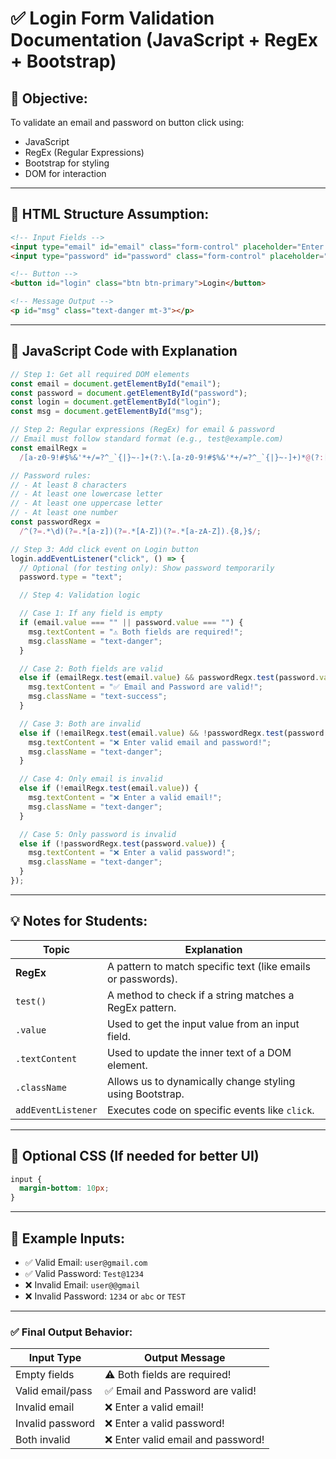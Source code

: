 

# ✅ **Login Form Validation Documentation (JavaScript + RegEx + Bootstrap)**

## 🎯 **Objective:**

To validate an email and password on button click using:

* JavaScript
* RegEx (Regular Expressions)
* Bootstrap for styling
* DOM for interaction

---

## 📁 **HTML Structure Assumption:**

```html
<!-- Input Fields -->
<input type="email" id="email" class="form-control" placeholder="Enter email">
<input type="password" id="password" class="form-control" placeholder="Enter password">

<!-- Button -->
<button id="login" class="btn btn-primary">Login</button>

<!-- Message Output -->
<p id="msg" class="text-danger mt-3"></p>
```

---

## 🧠 **JavaScript Code with Explanation**

```js
// Step 1: Get all required DOM elements
const email = document.getElementById("email");
const password = document.getElementById("password");
const login = document.getElementById("login");
const msg = document.getElementById("msg");

// Step 2: Regular expressions (RegEx) for email & password
// Email must follow standard format (e.g., test@example.com)
const emailRegx =
  /[a-z0-9!#$%&'*+/=?^_`{|}~-]+(?:\.[a-z0-9!#$%&'*+/=?^_`{|}~-]+)*@(?:[a-z0-9](?:[a-z0-9-]*[a-z0-9])?\.)+[a-z]{2,}/;

// Password rules:
// - At least 8 characters
// - At least one lowercase letter
// - At least one uppercase letter
// - At least one number
const passwordRegx =
  /^(?=.*\d)(?=.*[a-z])(?=.*[A-Z])(?=.*[a-zA-Z]).{8,}$/;

// Step 3: Add click event on Login button
login.addEventListener("click", () => {
  // Optional (for testing only): Show password temporarily
  password.type = "text";

  // Step 4: Validation logic

  // Case 1: If any field is empty
  if (email.value === "" || password.value === "") {
    msg.textContent = "⚠️ Both fields are required!";
    msg.className = "text-danger";
  }

  // Case 2: Both fields are valid
  else if (emailRegx.test(email.value) && passwordRegx.test(password.value)) {
    msg.textContent = "✅ Email and Password are valid!";
    msg.className = "text-success";
  }

  // Case 3: Both are invalid
  else if (!emailRegx.test(email.value) && !passwordRegx.test(password.value)) {
    msg.textContent = "❌ Enter valid email and password!";
    msg.className = "text-danger";
  }

  // Case 4: Only email is invalid
  else if (!emailRegx.test(email.value)) {
    msg.textContent = "❌ Enter a valid email!";
    msg.className = "text-danger";
  }

  // Case 5: Only password is invalid
  else if (!passwordRegx.test(password.value)) {
    msg.textContent = "❌ Enter a valid password!";
    msg.className = "text-danger";
  }
});
```

---

## 💡 Notes for Students:

| Topic              | Explanation                                                  |
| ------------------ | ------------------------------------------------------------ |
| **RegEx**          | A pattern to match specific text (like emails or passwords). |
| `test()`           | A method to check if a string matches a RegEx pattern.       |
| `.value`           | Used to get the input value from an input field.             |
| `.textContent`     | Used to update the inner text of a DOM element.              |
| `.className`       | Allows us to dynamically change styling using Bootstrap.     |
| `addEventListener` | Executes code on specific events like `click`.               |

---

## 🎨 Optional CSS (If needed for better UI)

```css
input {
  margin-bottom: 10px;
}
```

---

## 🧪 Example Inputs:

* ✅ Valid Email: `user@gmail.com`
* ✅ Valid Password: `Test@1234`
* ❌ Invalid Email: `user@@gmail`
* ❌ Invalid Password: `1234` or `abc` or `TEST`

---

### ✅ Final Output Behavior:

| Input Type       | Output Message                    |
| ---------------- | --------------------------------- |
| Empty fields     | ⚠️ Both fields are required!      |
| Valid email/pass | ✅ Email and Password are valid!   |
| Invalid email    | ❌ Enter a valid email!            |
| Invalid password | ❌ Enter a valid password!         |
| Both invalid     | ❌ Enter valid email and password! |
